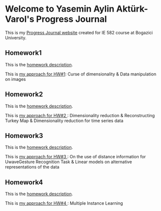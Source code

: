 # Welcome to Yasemin Aylin Aktürk-Varol's Progress Journal

This is my [Progress Journal website](https://bu-ie-582.github.io/fall21-yaseminaylinakturk/) created for IE 582 course at Bogazici University.

## Homework1

This is the [homework description](https://bu-ie-582.github.io/fall21-yaseminaylinakturk/HW1/IE582_Fall21_Homework1.pdf).

This is [my approach for HW#1](https://bu-ie-582.github.io/fall21-yaseminaylinakturk//HW1/HW%231-Yasemin%20Aylin%20Akt%C3%BCrk%20(2020802000).html): Curse of dimensionality &  Data manipulation on images

## Homework2

This is the [homework description](https://bu-ie-582.github.io/fall21-yaseminaylinakturk/HW2/IE582_Fall21_Homework2.pdf).

This is [my approach for HW#2 ](https://bu-ie-582.github.io/fall21-yaseminaylinakturk//HW2/HW%232-Yasemin%20Aylin%20Akt%C3%BCrk%20(2020802000).html): Dimensionality reduction & Reconstructing Turkey Map & Dimensionality reduction for time series data

## Homework3

This is the [homework description](https://bu-ie-582.github.io/fall21-yaseminaylinakturk/HW3/IE582_Fall21_Homework3.pdf).

This is [my approach for HW#3 ](https://bu-ie-582.github.io/fall21-yaseminaylinakturk//HW3/HW%233-Yasemin%20Aylin%20Akt%C3%BCrk%20(2020802000).html): On the use of distance information for UwaveGesture Recognition Task &  Linear models on alternative representations of the data

## Homework4

This is the [homework description](https://bu-ie-582.github.io/fall21-yaseminaylinakturk/HW4/IE582_Fall21_Homework4.pdf).

This is [my approach for HW#4 ](): Multiple Instance Learning
